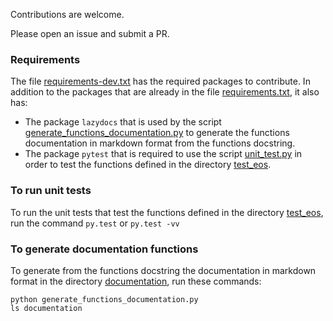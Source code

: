 Contributions are welcome.

Please open an issue and submit a PR.

### Requirements

The file [requirements-dev.txt](requirements-dev.txt) has the required packages to contribute.
In addition to the packages that are already in the file [requirements.txt](requirements.txt), it also has:
* The package `lazydocs` that is used by the script [generate_functions_documentation.py](generate_functions_documentation.py) to generate the functions documentation in markdown format from the functions docstring.
* The package `pytest` that is required to use the script [unit_test.py](unit_test.py) in order to test the functions defined in the directory [test_eos](test_eos).

### To run unit tests

To run the unit tests that test the functions defined in the directory [test_eos](test_eos), run the command `py.test` or `py.test -vv`

### To generate documentation functions

To generate from the functions docstring the documentation in markdown format in the directory [documentation](documentation), run these commands:

```shell
python generate_functions_documentation.py
ls documentation
```
